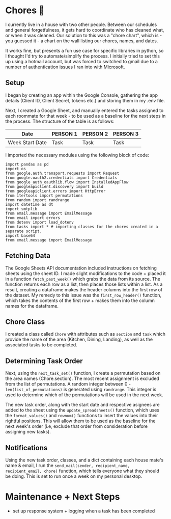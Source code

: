 # Chores 🧹
I currently live in a house with two other people. Between our schedules and general forgetfulness, it gets hard to coordinate who has cleaned what, or when it was cleaned. Our solution to this was a "chore chart", which is - you guessed it - a chart on the wall listing our chores, names, and dates. 

It works fine, but presents a fun use case for specific libraries in python, so I thought I'd try to automate/simplify the process. I initially tried to set this up using a hotmail account, but was forced to switched to gmail due to a number of authentication issues I ran into with Microsoft. 

## Setup 
I began by creating an app within the Google Console, gathering the app details (Client ID, Client Secret, tokens etc.) and storing them in my .env file. 

Next, I created a Google Sheet, and manually entered the tasks assigned to each roommate for that week - to be used as a baseline for the next steps in the process. The structure of the table is as follows: 

| Date          | PERSON 1      | PERSON 2      | PERSON 3      |
| ------------- | ------------- |------------- |------------- |
| Week Start Date | Task         |Task         |Task         |


I imported the necessary modules using the following block of code: 
```
import pandas as pd 
import os
from google.auth.transport.requests import Request
from google.oauth2.credentials import Credentials
from google_auth_oauthlib.flow import InstalledAppFlow
from googleapiclient.discovery import build
from googleapiclient.errors import HttpError
from itertools import permutations
from random import randrange
import datetime as dt
import smtplib
from email.message import EmailMessage
from email import errors
from dotenv import load_dotenv
from tasks import * # importing classes for the chores created in a separate script.
import base64
from email.message import EmailMessage

```

## Fetching Data
The Google Sheets API documentation included instructions on fetching sheets using the sheet ID. I made slight modifications to the code + placed it in a function `fetch_past_week()` which grabs the data from its source. The function returns each row as a list, then places those lists within a list. As a result, creating a dataframe makes the header columns into the first row of the dataset. My remedy to this issue was the `first_row_header()` function, which takes the contents of the first row + makes them into the column names for the dataframe. 

## Chore Class 
I created a class called `Chore` with attributes such as `section` and `task` which provide the name of the area (Kitchen, Dining, Landing), as well as the associated tasks to be completed. 

## Determining Task Order
Next, using the `next_task_set()` function, I create a permutation based on the area names (Chore.section). The most recent assignment is excluded from the list of permutations. A random integer between 0 - `len(list_of_permutations)` is generated using `randrange`. This integer is used to determine which of the permutations will be used in the next week. 

The new task order, along with the start date and respective asignees are added to the sheet using the `update_spreadsheets()` function, which uses the `format_values()` and `rownum()` functions to insert the values into their rightful positions. This will allow them to be used as the baseline for the next week's order (i.e, exclude that order from consideration before assigning new tasks).


## Notifications 
Using the new task order, classes, and a dict containing each house mate's name & email, I run the `send_mail(sender, recipient_name, recipient_email, chore)` function, which tells everyone what they should be doing. This is set to run once a week on my personal desktop. 

# Maintenance + Next Steps 
- set up response system + logging when a task has been completed
